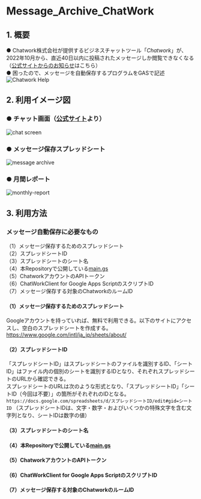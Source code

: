 # Message_Archive_ChatWork


## 1. 概要
● Chatwork株式会社が提供するビジネスチャットツール「*Chatwork*」が、2022年10月から、直近40日以内に投稿されたメッセージしか閲覧できなくなる<br>（[公式サイトからのお知らせ](https://help.chatwork.com/hc/ja/articles/9319851372185-2022-09-06-%E3%83%95%E3%83%AA%E3%83%BC%E3%83%97%E3%83%A9%E3%83%B3-%E3%82%B0%E3%83%AB%E3%83%BC%E3%83%97%E3%83%81%E3%83%A3%E3%83%83%E3%83%88%E3%81%AE%E5%88%A9%E7%94%A8%E4%B8%8A%E9%99%90%E6%95%B0%E6%92%A4%E5%BB%83%E3%81%AE%E3%81%8A%E7%9F%A5%E3%82%89%E3%81%9B)はこちら）<br>
● 困ったので、メッセージを自動保存するプログラムをGASで記述<br>
![Chatwork Help](https://user-images.githubusercontent.com/94417526/191033148-53c19bce-5c56-4f1c-ab29-40f58a7e8f32.png)


## 2. 利用イメージ図
### ● チャット画面（[公式サイト](https://go.chatwork.com/ja/features/)より）
![chat screen](https://user-images.githubusercontent.com/94417526/191038005-47a06148-0a6f-4e49-96b6-8d3e68fd6b2f.png)


### ● メッセージ保存スプレッドシート
![message archive](https://user-images.githubusercontent.com/94417526/191037163-caed5a18-5a2b-41a4-86ca-f5a7a1f8813a.png)


### ● 月間レポート<br>
![monthly-report](https://user-images.githubusercontent.com/94417526/191433645-696fe196-8fa9-42f4-8967-47730510f1ff.png)


## 3. 利用方法
### メッセージ自動保存に必要なもの<br>
（1）メッセージ保存するためのスプレッドシート<br>
（2）スプレッドシートID<br>
（3）スプレッドシートのシート名<br>
（4）本Repositoryで公開している[main.gs](https://github.com/Ishiuchi/Message_Archive_ChatWork/blob/main/main.gs)<br>
（5）ChatworkアカウントのAPIトークン<br>
（6）ChatWorkClient for Google Apps ScriptのスクリプトID<br>
（7）メッセージ保存する対象のChatworkのルームID<br>

#### （1）メッセージ保存するためのスプレッドシート<br>
Googleアカウントを持っていれば、無料で利用できる。以下のサイトにアクセスし、空白のスプレッドシートを作成する。<br>
https://www.google.com/intl/ja_jp/sheets/about/
#### （2）スプレッドシートID<br>
「スプレッドシートID」はスプレッドシートのファイルを識別するID、「シートID」はファイル内の個別のシートを識別するIDとなり、それぞれスプレッドシートのURLから確認できる。<br>
スプレッドシートのURLは次のような形式となり、「スプレッドシートID」「シートID（今回は不要）」の箇所がそれぞれのIDとなる。
`https://docs.google.com/spreadsheets/d/スプレッドシートID/edit#gid=シートID`
（スプレッドシートIDは、文字・数字・およびいくつかの特殊文字を含む文字列となり、シートIDは数字の値）
#### （3）スプレッドシートのシート名<br>
#### （4）本Repositoryで公開している[main.gs](https://github.com/Ishiuchi/Message_Archive_ChatWork/blob/main/main.gs)<br>
#### （5）ChatworkアカウントのAPIトークン<br>
#### （6）ChatWorkClient for Google Apps ScriptのスクリプトID<br>
#### （7）メッセージ保存する対象のChatworkのルームID<br>
